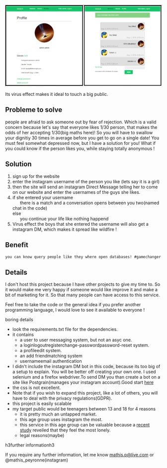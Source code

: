 ![](header.png)

Its virus effect makes it ideal to touch a big public.

Probleme to solve 
------------------

people are afraid to ask someone out by fear of rejection. Which is a valid concern because let's say that everyone likes 1/30 person,
that makes the odds of her accepting 1/30(big maths here)! So you will have to swallow your dignitiy 30 times in average before you 
get to go on a single date! You must feel somewhat depressed now, but I have a solution for you! What if you could know if the person
likes you, while staying totally anonymous !   


Solution
----------------------

1. sign up for the website
1. enter the instagram username of the person you like (lets say it is a girl)
1. then the site will send an instagram Direct Message telling her to come on our website and enter the usernames of the guys she likes.
1. if she entered your username  
    &nbsp;&nbsp;&nbsp;&nbsp;&nbsp;&nbsp;there is a match and a conversation opens between you two(named chat in the code)  
    else  
    &nbsp;&nbsp;&nbsp;&nbsp;&nbsp;&nbsp;you continue your life like nothing happend
1. Virus effect the boys that she entered the username will also get a instagram DM, which makes it spread like wildfire !


Benefit
---------
    you can know query people like they where open databases! #gamechanger


Details
-------

I don't host this project because I have other projects to give my time to. So it would make me very happy if someone would like improve it and 
make a bit of marketing for it. So that many people can have access to this service. 

Feel free to take the code or the general idea if you prefer another programming language, I would love to see it available to everyone !

boring details
- look the requirements.txt file for the dependencies.
- it contains 
    - a user to user messaging system, but not an asyc one.
    - a loginlogoutregisterchange-passwordpassword-reset system.
    - a profileedit system.
    - an add friendmatching system
    - usernameemail authentication
- I didn't include the instagram DM bot in this code, because its too big of a setup to explain. You will be better off creating your own one.
I used selenium and a firefox webdriver.To send DM you than create a bot on a site like Postgrain(manages your instagram account).Good start [here](httpswww.youtube.comwatchv=BGU2X5lrz9M) 
- the css is not excellent.
- Note that if you wish to expand this project, like a lot of others, you will have to deal with the privacy regulations(GDPR).
- this project is easily scalable
- my target public would be teenagers between 13 and 18 for 4 reasons
    - it is pretty much an untapped market.
    - this age group uses instagram the most.
    - this service in this age group can be valuable because a [recent study](httpswww.ons.gov.ukpeoplepopulationandcommunitywellbeingarticleslonelinesswhatcharacteristicsandcircumstancesareassociatedwithfeelinglonely2018-04-10)
reveiled that they feel the most lonely.
    - legal reasons(maybe)

h3further informationh3


If you require any further information, let me know mathis.p@live.com or @mathis_peyronne(instagram)
